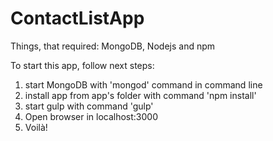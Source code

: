# ContactListApp
Things, that required:
MongoDB, Nodejs and npm

To start this app, follow next steps:
1) start MongoDB with 'mongod' command in command line
2) install app from app's folder with command 'npm install'
3) start gulp with command 'gulp'
4) Open browser in localhost:3000
5) Voilà!
